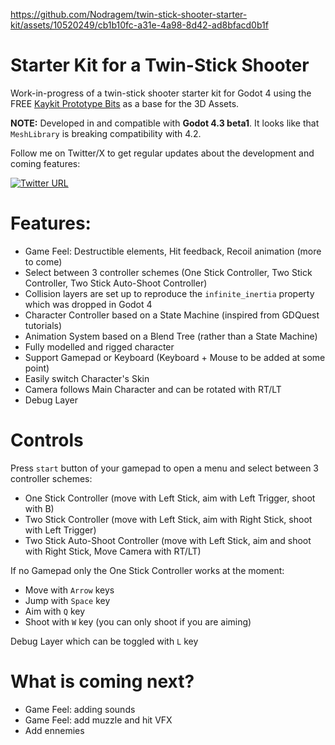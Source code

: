 https://github.com/Nodragem/twin-stick-shooter-starter-kit/assets/10520249/cb1b10fc-a31e-4a98-8d42-ad8bfacd0b1f

# Starter Kit for a Twin-Stick Shooter
Work-in-progress of a twin-stick shooter starter kit for Godot 4 using the FREE [Kaykit Prototype Bits](https://kaylousberg.itch.io/prototype-bits) as a base for the 3D Assets.

**NOTE:** Developed in and compatible with **Godot 4.3 beta1**. It looks like that `MeshLibrary` is breaking compatibility with 4.2. 

Follow me on Twitter/X to get regular updates about the development and coming features: 

[![Twitter URL](https://img.shields.io/twitter/url/https/twitter.com/nodragem.svg?style=social&label=%20%40nodragem)](https://twitter.com/nodragem)


# Features:
- Game Feel: Destructible elements, Hit feedback, Recoil animation (more to come)
- Select between 3 controller schemes (One Stick Controller, Two Stick Controller, Two Stick Auto-Shoot Controller)
- Collision layers are set up to reproduce the `infinite_inertia` property which was dropped in Godot 4
- Character Controller based on a State Machine (inspired from GDQuest tutorials)
- Animation System based on a Blend Tree (rather than a State Machine)
- Fully modelled and rigged character
- Support Gamepad or Keyboard (Keyboard + Mouse to be added at some point)
- Easily switch Character's Skin
- Camera follows Main Character and can be rotated with RT/LT
- Debug Layer

# Controls
Press `start` button of your gamepad to open a menu and select between 3 controller schemes:
- One Stick Controller (move with Left Stick, aim with Left Trigger, shoot with B)
- Two Stick Controller (move with Left Stick, aim with Right Stick, shoot with Left Trigger)
- Two Stick Auto-Shoot Controller (move with Left Stick, aim and shoot with Right Stick, Move Camera with RT/LT)

If no Gamepad only the One Stick Controller works at the moment:
- Move with `Arrow` keys
- Jump with `Space` key
- Aim with `Q` key
- Shoot with `W` key (you can only shoot if you are aiming)

Debug Layer which can be toggled with `L` key

# What is coming next?
- Game Feel: adding sounds
- Game Feel: add muzzle and hit VFX
- Add ennemies
